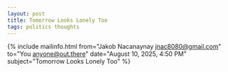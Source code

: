 ```yaml
---
layout: post
title: Tomorrow Looks Lonely Too
tags: politics thoughts
---
```


{% include mailinfo.html from="Jakob Nacanaynay <jnac8080@gmail.com>" to="You <anyone@out.there>" date="August 10, 2025, 4:50 PM" subject="Tomorrow Looks Lonely Too" %}
